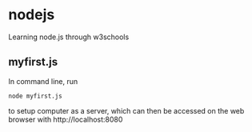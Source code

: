 # nodejs
Learning node.js through w3schools


## myfirst.js
In command line, run
```
node myfirst.js
```
to setup computer as a server, which can then be accessed on the web browser with
http://localhost:8080